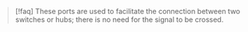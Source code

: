 >[!faq] These ports are used to facilitate the connection between two switches or hubs; there is no need for the signal to be crossed.

